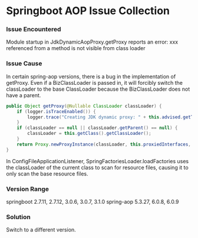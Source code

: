 # Springboot AOP Issue Collection
### Issue Encountered
Module startup in JdkDynamicAopProxy.getProxy reports an error: xxx referenced from a method is not visible from class loader
### Issue Cause
In certain spring-aop versions, there is a bug in the implementation of getProxy. Even if a BizClassLoader is passed in, it will forcibly switch the classLoader to the base ClassLoader because the BizClassLoader does not have a parent.
```java
public Object getProxy(@Nullable ClassLoader classLoader) {
    if (logger.isTraceEnabled()) {
        logger.trace("Creating JDK dynamic proxy: " + this.advised.getTargetSource());
    }
    if (classLoader == null || classLoader.getParent() == null) {
        classLoader = this.getClass().getClassLoader();
    }
    return Proxy.newProxyInstance(classLoader, this.proxiedInterfaces, this);
}
```
In ConfigFileApplicationListener, SpringFactoriesLoader.loadFactories uses the classLoader of the current class to scan for resource files, causing it to only scan the base resource files.
### Version Range
springboot 2.7.11, 2.7.12, 3.0.6, 3.0.7, 3.1.0
spring-aop 5.3.27, 6.0.8, 6.0.9
### Solution
Switch to a different version.
